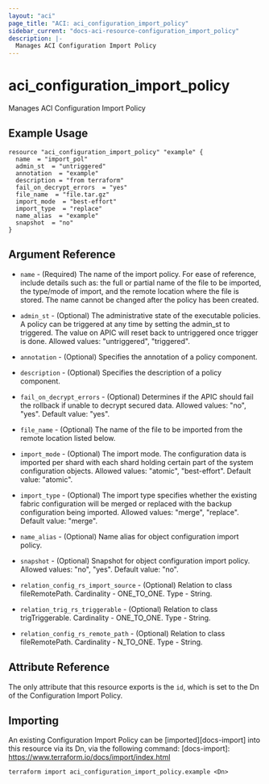 ```yaml
---
layout: "aci"
page_title: "ACI: aci_configuration_import_policy"
sidebar_current: "docs-aci-resource-configuration_import_policy"
description: |-
  Manages ACI Configuration Import Policy
---
```


# aci_configuration_import_policy

Manages ACI Configuration Import Policy

## Example Usage

```hcl
resource "aci_configuration_import_policy" "example" {
  name  = "import_pol"
  admin_st  = "untriggered"
  annotation  = "example"
  description = "from terraform"
  fail_on_decrypt_errors  = "yes"
  file_name  = "file.tar.gz"
  import_mode  = "best-effort"
  import_type  = "replace"
  name_alias  = "example"
  snapshot  = "no"
}
```

## Argument Reference

- `name` - (Required) The name of the import policy. For ease of reference, include details such as: the full or partial name of the file to be imported, the type/mode of import, and the remote location where the file is stored. The name cannot be changed after the policy has been created.
- `admin_st` - (Optional) The administrative state of the executable policies. A policy can be triggered at any time by setting the admin_st to triggered. The value on APIC will reset back to untriggered once trigger is done. Allowed values: "untriggered", "triggered". 
- `annotation` - (Optional) Specifies the annotation of a policy component.
- `description` - (Optional) Specifies the description of a policy component.
- `fail_on_decrypt_errors` - (Optional) Determines if the APIC should fail the rollback if unable to decrypt secured data. Allowed values: "no", "yes". Default value: "yes".
- `file_name` - (Optional) The name of the file to be imported from the remote location listed below.
- `import_mode` - (Optional) The import mode. The configuration data is imported per shard with each shard holding certain part of the system configuration objects. Allowed values: "atomic", "best-effort". Default value: "atomic".
- `import_type` - (Optional) The import type specifies whether the existing fabric configuration will be merged or replaced with the backup configuration being imported. Allowed values: "merge", "replace". Default value: "merge".
- `name_alias` - (Optional) Name alias for object configuration import policy.
- `snapshot` - (Optional) Snapshot for object configuration import policy. Allowed values: "no", "yes". Default value: "no".

- `relation_config_rs_import_source` - (Optional) Relation to class fileRemotePath. Cardinality - ONE_TO_ONE. Type - String.
- `relation_trig_rs_triggerable` - (Optional) Relation to class trigTriggerable. Cardinality - ONE_TO_ONE. Type - String.
- `relation_config_rs_remote_path` - (Optional) Relation to class fileRemotePath. Cardinality - N_TO_ONE. Type - String.

## Attribute Reference

The only attribute that this resource exports is the `id`, which is set to the
Dn of the Configuration Import Policy.

## Importing

An existing Configuration Import Policy can be [imported][docs-import] into this resource via its Dn, via the following command:
[docs-import]: https://www.terraform.io/docs/import/index.html

```
terraform import aci_configuration_import_policy.example <Dn>
```
